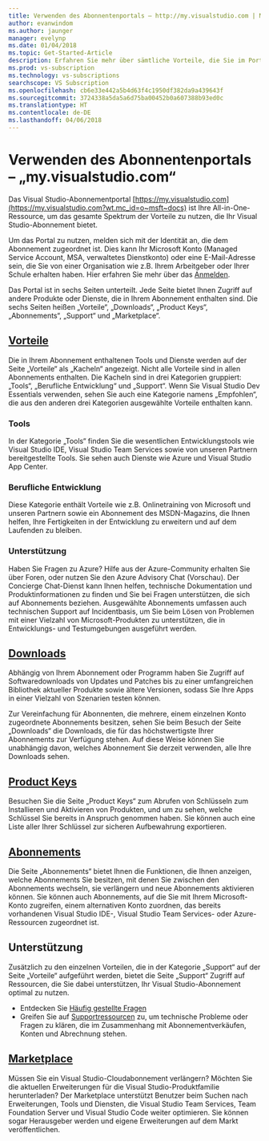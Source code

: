 ```yaml
---
title: Verwenden des Abonnentenportals – http://my.visualstudio.com | Microsoft-Dokumentation
author: evanwindom
ms.author: jaunger
manager: evelynp
ms.date: 01/04/2018
ms.topic: Get-Started-Article
description: Erfahren Sie mehr über sämtliche Vorteile, die Sie im Portal für Visual Studio-Abonnements nutzen können.
ms.prod: vs-subscription
ms.technology: vs-subscriptions
searchscope: VS Subscription
ms.openlocfilehash: cb6e33e442a5b4d63f4c1950df382da9a439643f
ms.sourcegitcommit: 3724338a5da5a6d75ba00452b0a607388b93ed0c
ms.translationtype: HT
ms.contentlocale: de-DE
ms.lasthandoff: 04/06/2018
---
```

# <a name="using-the-subscriber-portal---myspanspanvisualstudiospanspancom"></a>Verwenden des Abonnentenportals – „my.<span></span>visualstudio<span></span>.com“

Das Visual Studio-Abonnementportal [https://my.visualstudio.com](https://my.visualstudio.com?wt.mc_id=o~msft~docs) ist Ihre All-in-One-Ressource, um das gesamte Spektrum der Vorteile zu nutzen, die Ihr Visual Studio-Abonnement bietet. 

Um das Portal zu nutzen, melden sich mit der Identität an, die dem Abonnement zugeordnet ist.  Dies kann Ihr Microsoft Konto (Managed Service Account, MSA, verwaltetes Dienstkonto) oder eine E-Mail-Adresse sein, die Sie von einer Organisation wie z.B. Ihrem Arbeitgeber oder Ihrer Schule erhalten haben.  Hier erfahren Sie mehr über das [Anmelden](/visualstudio/subscriptions/signing-in).

Das Portal ist in sechs Seiten unterteilt.  Jede Seite bietet Ihnen Zugriff auf andere Produkte oder Dienste, die in Ihrem Abonnement enthalten sind.  Die sechs Seiten heißen „Vorteile“, „Downloads“, „Product Keys“, „Abonnements“, „Support“ und „Marketplace“.  

## <a name="benefitshttpsmyvisualstudiocombenefitswtmcidomsftdocs"></a>[Vorteile](https://my.visualstudio.com/benefits?wt.mc_id=o~msft~docs)
Die in Ihrem Abonnement enthaltenen Tools und Dienste werden auf der Seite „Vorteile“ als „Kacheln“ angezeigt.  Nicht alle Vorteile sind in allen Abonnements enthalten. Die Kacheln sind in drei Kategorien gruppiert: „Tools“, „Berufliche Entwicklung“ und „Support“.  Wenn Sie Visual Studio Dev Essentials verwenden, sehen Sie auch eine Kategorie namens „Empfohlen“, die aus den anderen drei Kategorien ausgewählte Vorteile enthalten kann.

### <a name="tools"></a>Tools
In der Kategorie „Tools“ finden Sie die wesentlichen Entwicklungstools wie Visual Studio IDE, Visual Studio Team Services sowie von unseren Partnern bereitgestellte Tools.  Sie sehen auch Dienste wie Azure und Visual Studio App Center.

### <a name="professional-development"></a>Berufliche Entwicklung
Diese Kategorie enthält Vorteile wie z.B. Onlinetraining von Microsoft und unseren Partnern sowie ein Abonnement des MSDN-Magazins, die Ihnen helfen, Ihre Fertigkeiten in der Entwicklung zu erweitern und auf dem Laufenden zu bleiben.  

### <a name="support"></a>Unterstützung
Haben Sie Fragen zu Azure?  Hilfe aus der Azure-Community erhalten Sie über Foren, oder nutzen Sie den Azure Advisory Chat (Vorschau).  Der Concierge Chat-Dienst kann Ihnen helfen, technische Dokumentation und Produktinformationen zu finden und Sie bei Fragen unterstützen, die sich auf Abonnements beziehen.  Ausgewählte Abonnements umfassen auch technischen Support auf Incidentbasis, um Sie beim Lösen von Problemen mit einer Vielzahl von Microsoft-Produkten zu unterstützen, die in Entwicklungs- und Testumgebungen ausgeführt werden. 

## <a name="downloadshttpsmyvisualstudiocomdownloadswtmcidomsftdocs"></a>[Downloads](https://my.visualstudio.com/downloads?wt.mc_id=o~msft~docs)
Abhängig von Ihrem Abonnement oder Programm haben Sie Zugriff auf Softwaredownloads von Updates und Patches bis zu einer umfangreichen Bibliothek aktueller Produkte sowie ältere Versionen, sodass Sie Ihre Apps in einer Vielzahl von Szenarien testen können.  

Zur Vereinfachung für Abonnenten, die mehrere, einem einzelnen Konto zugeordnete Abonnements besitzen, sehen Sie beim Besuch der Seite „Downloads“ die Downloads, die für das höchstwertigste Ihrer Abonnements zur Verfügung stehen.  Auf diese Weise können Sie unabhängig davon, welches Abonnement Sie derzeit verwenden, alle Ihre Downloads sehen. 

## <a name="product-keyshttpsmyvisualstudiocomproductkeyswtmcidomsftdocs"></a>[Product Keys](https://my.visualstudio.com/productkeys?wt.mc_id=o~msft~docs)
Besuchen Sie die Seite „Product Keys“ zum Abrufen von Schlüsseln zum Installieren und Aktivieren von Produkten, und um zu sehen, welche Schlüssel Sie bereits in Anspruch genommen haben.  Sie können auch eine Liste aller Ihrer Schlüssel zur sicheren Aufbewahrung exportieren.  

## <a name="subscriptionshttpsmyvisualstudiocomsubscriptionswtmcidomsftdocs"></a>[Abonnements](https://my.visualstudio.com/subscriptions?wt.mc_id=o~msft~docs)
Die Seite „Abonnements“ bietet Ihnen die Funktionen, die Ihnen anzeigen, welche Abonnements Sie besitzen, mit denen Sie zwischen den Abonnements wechseln, sie verlängern und neue Abonnements aktivieren können. Sie können auch Abonnements, auf die Sie mit Ihrem Microsoft-Konto zugreifen, einem alternativen Konto zuordnen, das bereits vorhandenen Visual Studio IDE-, Visual Studio Team Services- oder Azure-Ressourcen zugeordnet ist.  

## <a name="support"></a>Unterstützung
Zusätzlich zu den einzelnen Vorteilen, die in der Kategorie „Support“ auf der Seite „Vorteile“ aufgeführt werden, bietet die Seite „Support“ Zugriff auf Ressourcen, die Sie dabei unterstützen, Ihr Visual Studio-Abonnement optimal zu nutzen.  
- Entdecken Sie [Häufig gestellte Fragen](https://www.visualstudio.com/my/myvsfaq)
- Greifen Sie auf [Supportressourcen](https://www.visualstudio.com/subscriptions/support/) zu, um technische Probleme oder Fragen zu klären, die im Zusammenhang mit Abonnementverkäufen, Konten und Abrechnung stehen.

## <a name="marketplacehttpsmarketplacevisualstudiocom"></a>[Marketplace](https://marketplace.visualstudio.com/)
Müssen Sie ein Visual Studio-Cloudabonnement verlängern?  Möchten Sie die aktuellen Erweiterungen für die Visual Studio-Produktfamilie herunterladen?  Der Marketplace unterstützt Benutzer beim Suchen nach Erweiterungen, Tools und Diensten, die Visual Studio Team Services, Team Foundation Server und Visual Studio Code weiter optimieren. Sie können sogar Herausgeber werden und eigene Erweiterungen auf dem Markt veröffentlichen. 
